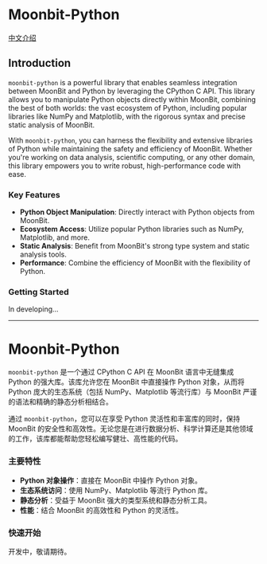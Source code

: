 # Moonbit-Python

[中文介绍](#Moonbit-Python-1)

## Introduction

`moonbit-python` is a powerful library that enables seamless integration between MoonBit and Python by leveraging the CPython C API. This library allows you to manipulate Python objects directly within MoonBit, combining the best of both worlds: the vast ecosystem of Python, including popular libraries like NumPy and Matplotlib, with the rigorous syntax and precise static analysis of MoonBit.

With `moonbit-python`, you can harness the flexibility and extensive libraries of Python while maintaining the safety and efficiency of MoonBit. Whether you're working on data analysis, scientific computing, or any other domain, this library empowers you to write robust, high-performance code with ease.

### Key Features
- **Python Object Manipulation**: Directly interact with Python objects from MoonBit.
- **Ecosystem Access**: Utilize popular Python libraries such as NumPy, Matplotlib, and more.
- **Static Analysis**: Benefit from MoonBit's strong type system and static analysis tools.
- **Performance**: Combine the efficiency of MoonBit with the flexibility of Python.

### Getting Started

In developing...

---

# Moonbit-Python

`moonbit-python` 是一个通过 CPython C API 在 MoonBit 语言中无缝集成 Python 的强大库。该库允许您在 MoonBit 中直接操作 Python 对象，从而将 Python 庞大的生态系统（包括 NumPy、Matplotlib 等流行库）与 MoonBit 严谨的语法和精确的静态分析相结合。

通过 `moonbit-python`，您可以在享受 Python 灵活性和丰富库的同时，保持 MoonBit 的安全性和高效性。无论您是在进行数据分析、科学计算还是其他领域的工作，该库都能帮助您轻松编写健壮、高性能的代码。

### 主要特性
- **Python 对象操作**：直接在 MoonBit 中操作 Python 对象。
- **生态系统访问**：使用 NumPy、Matplotlib 等流行 Python 库。
- **静态分析**：受益于 MoonBit 强大的类型系统和静态分析工具。
- **性能**：结合 MoonBit 的高效性和 Python 的灵活性。

### 快速开始

开发中，敬请期待。
